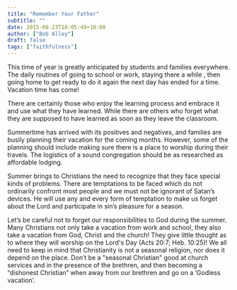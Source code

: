 ```yaml
---
title: "Remember Your Father"
subtitle: ""
date: 2015-08-23T10:05:49+10:00
author: ["Bob Alley"]
draft: false
tags: ["faithfulness"]
--- 
```


This time of year is greatly anticipated by students and families everywhere. The daily routines of going to school or work, staying there a while , then going home to get ready to do it again the next day has ended for a time. Vacation time has come!

There are certainly those who enjoy the learning process and embrace it and use what they have learned. While there are others who forget what they are supposed to have learned as soon as they leave the classroom.

Summertime has arrived with its positives and negatives, and families are busily planning their vacation for the coming months. However, some of the planning should include making sure there is a place to worship during their travels. The logistics of a sound congregation should be as researched as affordable lodging.

Summer brings to Christians the need to recognize that they face special kinds of problems. There are temptations to be faced which do not ordinarily confront most people and we must not be ignorant of Satan’s devices. He will use any and every form of temptation to make us forget about the Lord and participate in sin’s pleasure for a season.

Let’s be careful not to forget our responsibilities to God during the summer. Many Christians not only take a vacation from work and school, they also take a vacation from God, Christ and the church! They give little thought as to where they will worship on the Lord's Day (Acts 20:7; Heb. 10:25)! We all need to keep in mind that Christianity is not a seasonal religion, nor does it depend on the place. Don’t be a "seasonal Christian" good at church services and in the presence of the brethren, and then becoming a “dishonest Christian” when away from our brethren and go on a ‘Godless vacation’.